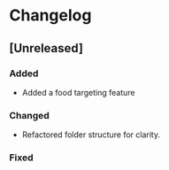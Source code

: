 # Changelog

## [Unreleased]

### Added
- Added a food targeting feature 

### Changed
- Refactored folder structure for clarity. 

### Fixed